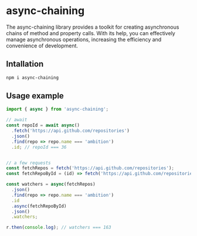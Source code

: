# async-chaining
The async-chaining library provides a toolkit for creating asynchronous chains of method and property calls. With its help, you can effectively manage asynchronous operations, increasing the efficiency and convenience of development.

## Intallation
```bash
npm i async-chaining
```

## Usage example
```js
import { async } from 'async-chaining';

// await
const repoId = await async()
  .fetch('https://api.github.com/repositories')
  .json()
  .find(repo => repo.name === 'ambition')
  .id; // repoId === 36


// a few requests
const fetchRepos = fetch('https://api.github.com/repositories');
const fetchRepoById = (id) => fetch('https://api.github.com/repositories/' + id);

const watchers = async(fetchRepos)
  .json()
  .find(repo => repo.name === 'ambition')
  .id
  .async(fetchRepoById)
  .json()
  .watchers;

r.then(console.log); // watchers === 163
```
